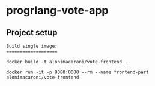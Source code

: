 # progrlang-vote-app

## Project setup
```
Build single image:
===================

docker build -t alonimacaroni/vote-frontend .

docker run -it -p 8080:8080 --rm --name frontend-part alonimacaroni/vote-frontend
